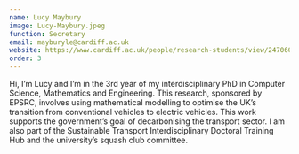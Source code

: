 ```yaml
---
name: Lucy Maybury
image: Lucy-Maybury.jpeg
function: Secretary
email: mayburyle@cardiff.ac.uk
website: https://www.cardiff.ac.uk/people/research-students/view/2470601-maybury-lucy
order: 3
---
```


Hi, I’m Lucy and I’m in the 3rd year of my interdisciplinary PhD in Computer Science, Mathematics and Engineering. This research, sponsored by EPSRC, involves using mathematical modelling to optimise the UK’s transition from conventional vehicles to electric vehicles. This work supports the government’s goal of decarbonising the transport sector. I am also part of the Sustainable Transport Interdisciplinary Doctoral Training Hub and the university’s squash club committee.

